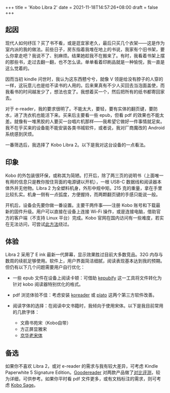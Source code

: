 +++
title = 'Kobo Libra 2'
date = 2021-11-18T14:57:26+08:00
draft = false
+++

## 起因

现代人如何纾压？买了书不看，或是逛宜家老久，最后只买几个衣架——这是作为室内派的我的做法。前些日子，房东指着我堆在地上的书说，我家有个旧书架，要么你拿走吧？我说不了、别麻烦。结果她趁我不在搬来了。有时，我看着书架上摆的那些书，走过去翻一翻，也不怎么读。单单看着印刷品就是一种愉悦，我一直是这么觉着的。

因而当初 kindle 问世时，我认为这东西戆兮兮，就像 V 领是给没有脖子的人穿的一样，这玩意儿也是给不读书的人用的。后来果真有不少人买回去当泡面盖使，而我看书的时间越发少了，想法也变了。我想着买一个，然后把所有的纸书都寄回家去。

对于 e-reader，我的要求很明了。不能太大，要轻，要有实体的翻页键，要防水，进了洗衣机也能活下来。买来后主要看一些 epub，但看 pdf 的效果也不能太差。就像有一堆黑胶的人要买一台唱片机那样——我希望它做好一件事情就足矣。我不在乎买来的设备能不能安装各类书城软件，或者说，我对厂商魔改的 Android 系统感到厌烦。

一番筛选后，我选择了 Kobo Libra 2。以下是我对这台设备的一点看法。

## 印象

Kobo 的外包装很环保，或称其为简陋。打开后，除了两三页的说明书（上面唯一有用的信息只是教你按住背面的电源键以开机），一根 USB-C 数据线和阅读器本体外并无他物。Libra 2 为全塑料机身，外形中规中矩。215 克的重量，拿在手里比较扎实。机身一侧有一点弧度，方便握持，而两颗翻页键的手感只能说一般。

开机后，设备会先要你做一番设置。主要干两件事——注册 Kobo 账号和下载最新的固件升级。用户可以直接在设备上连接 Wi-Fi 操作，或是连接电脑，借助官方的客户端（不支持 Linux 平台）完成。Kobo 官网在国内访问有一些难度，若实在无法访问，可尝试[此方法](https://zhuanlan.zhihu.com/p/431594940)绕过。

## 体验

Libra 2 采用了 E ink 最新一代屏幕，显示效果胜过目前大多数竞品。32G 内存与数周的续航足够使用。软件上，用户界面简洁细腻，阅读表现基本达到我的预期。但仍有以下几个问题需要用户自行优化：

- 一些 epub 文件在设备上阅读卡顿：可借助 [kepubify](https://github.com/pgaskin/kepubify) 这一工具将文件转化为针对 kobo 阅读器特别优化的格式。
-  pdf 浏览体验不佳：考虑安装 [koreader](https://github.com/koreader/koreader) 或 [plato](https://github.com/baskerville/plato) 这两个第三方软件改善。
- 阅读字体的选择：在阅读中文书籍时，我倾向于使用宋体。以下是我目前常用的几款字体：

  + 文鼎书苑宋（Kobo自带）
  + 方正屏显雅宋
  + [京华老宋体](https://zhuanlan.zhihu.com/p/637491623)

## 备选
如果你不喜欢 Libra 2，或对 e-reader 的需求与我有较大差异，可考虑 Kindle Paperwhite 5 Signature Edition。[Goodereader](https://goodereader.com/blog/) 对两款产品做了[对比评测](https://www.youtube.com/watch?v=nX_dXOaO_Ec)，较为详细，可供参考。如果你平时看 pdf 文件更多，或有文档标注的需求，则可考虑 [Kobo Sage](https://us.kobobooks.com/products/kobo-sage)。
